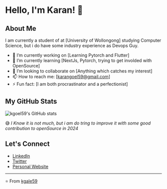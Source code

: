 # Hello, I'm Karan! 👋

## About Me
I am currently a student of at [University of Wollongong] studying Computer Science, but i do have some industry experience as Devops Guy.

- 🔭 I’m currently working on [Learning Pytorch and Flutter]
- 🌱 I’m currently learning [NextJs, Pytorch, trying to get involded with OpenSource]
- 👯 I’m looking to collaborate on [Anything which catches my interest]
- 📫 How to reach me: [karangoel59@gmail.com]
- ⚡ Fun fact: [I am both procrastinator and a perfectionist]


## My GitHub Stats
![kgoel59's GitHub stats](https://github-readme-stats.vercel.app/api?username=kgoel59&show_icons=true&theme=radical)

😅 *I Know it is not much, but i am do tring to improve it with some good contribution to openSource in 2024*

## Let's Connect
- [LinkedIn](https://www.linkedin.com/in/kg59/)
- [Twitter](https://twitter.com/kgale59)
- [Personal Website](https://karangoel59.com/)

---

⭐️ From [kgale59](https://github.com/kgale59)
